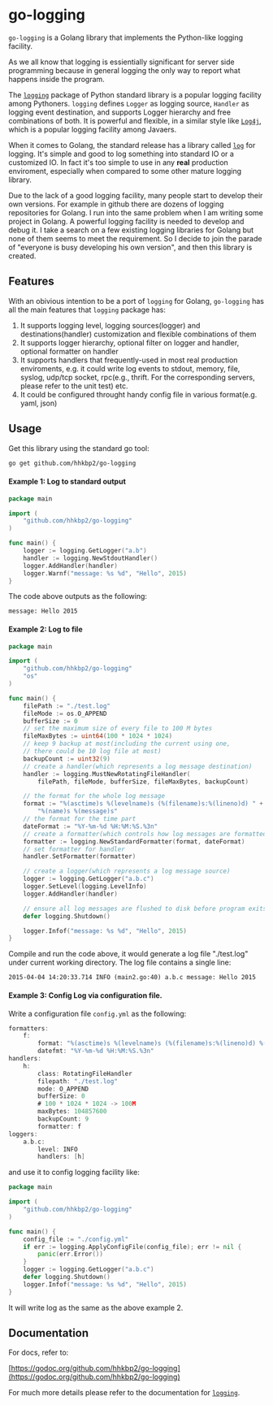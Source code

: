 go-logging
==========

```go-logging``` is a Golang library that implements the Python-like logging facility. 

As we all know that logging is essientially significant for server side programming because in general logging the only way to report what happens inside the program. 

The [```logging```][python-logging-page] package of Python standard library is a popular logging facility among Pythoners. ```logging``` defines ```Logger``` as logging source, ```Handler``` as logging event destination, and supports Logger hierarchy and free combinations of both.  It is powerful and flexible,  in a similar style like [```Log4j```][log4j-page], which is a popular logging facility among Javaers.

When it comes to Golang, the standard release has a library called [```log```][golang-log-page] for logging. It's simple and good to log something into standard IO or a customized IO. In fact it's too simple to use in any **real** production enviroment, especially when compared to some other mature logging library. 

Due to the lack of a good logging facility, many people start to develop their own versions. For example in github there are dozens of logging repositories for Golang. I run into the same problem when I am writing some project in Golang. A powerful logging facility is needed to develop and debug it. I take a search on a few existing logging libraries for Golang but none of them seems to meet the requirement. So I decide to join the parade of "everyone is busy developing his own version", and then this library is created.

## Features

With an obivious intention to be a port of ```logging``` for Golang, ```go-logging``` has all the main features that ```logging``` package has:

1. It supports logging level, logging sources(logger) and destinations(handler) customization and flexible combinations of them
2. It supports logger hierarchy, optional filter on logger and handler, optional formatter on handler
3. It supports handlers that frequently-used in most real production enviroments, e.g. it could write log events to stdout, memory, file, syslog, udp/tcp socket, rpc(e.g., thrift. For the corresponding servers, please refer to the unit test) etc.
4. It could be configured throught handy config file in various format(e.g. yaml, json)

## Usage

Get this library using the standard go tool:

```bash
go get github.com/hhkbp2/go-logging
```

#### Example 1: Log to standard output

```go
package main

import (
	"github.com/hhkbp2/go-logging"
)

func main() {
	logger := logging.GetLogger("a.b")
	handler := logging.NewStdoutHandler()
	logger.AddHandler(handler)
	logger.Warnf("message: %s %d", "Hello", 2015)
}
```

The code above outputs as the following:

```text
message: Hello 2015
```

#### Example 2: Log to file

```go
package main

import (
	"github.com/hhkbp2/go-logging"
	"os"
)

func main() {
	filePath := "./test.log"
	fileMode := os.O_APPEND
	bufferSize := 0
	// set the maximum size of every file to 100 M bytes
	fileMaxBytes := uint64(100 * 1024 * 1024)
	// keep 9 backup at most(including the current using one,
	// there could be 10 log file at most)
	backupCount := uint32(9)
	// create a handler(which represents a log message destination)
	handler := logging.MustNewRotatingFileHandler(
		filePath, fileMode, bufferSize, fileMaxBytes, backupCount)

	// the format for the whole log message
	format := "%(asctime)s %(levelname)s (%(filename)s:%(lineno)d) " +
		"%(name)s %(message)s"
	// the format for the time part
	dateFormat := "%Y-%m-%d %H:%M:%S.%3n"
	// create a formatter(which controls how log messages are formatted)
	formatter := logging.NewStandardFormatter(format, dateFormat)
	// set formatter for handler
	handler.SetFormatter(formatter)

	// create a logger(which represents a log message source)
	logger := logging.GetLogger("a.b.c")
	logger.SetLevel(logging.LevelInfo)
	logger.AddHandler(handler)

	// ensure all log messages are flushed to disk before program exits.
	defer logging.Shutdown()

	logger.Infof("message: %s %d", "Hello", 2015)
}
```

Compile and run the code above, it would generate a log file "./test.log" under current working directory. The log file contains a single line:

```text
2015-04-04 14:20:33.714 INFO (main2.go:40) a.b.c message: Hello 2015
```

#### Example 3: Config Log via configuration file.

Write a configuration file ```config.yml``` as the following:

```go
formatters:
    f:
        format: "%(asctime)s %(levelname)s (%(filename)s:%(lineno)d) %(name)s %(message)s"
        datefmt: "%Y-%m-%d %H:%M:%S.%3n"
handlers:
    h:
        class: RotatingFileHandler
        filepath: "./test.log"
        mode: O_APPEND
        bufferSize: 0
        # 100 * 1024 * 1024 -> 100M
        maxBytes: 104857600
        backupCount: 9
        formatter: f
loggers:
    a.b.c:
        level: INFO
        handlers: [h]

```

and use it to config logging facility like:

```go
package main

import (
	"github.com/hhkbp2/go-logging"
)

func main() {
	config_file := "./config.yml"
	if err := logging.ApplyConfigFile(config_file); err != nil {
		panic(err.Error())
	}
	logger := logging.GetLogger("a.b.c")
	defer logging.Shutdown()
	logger.Infof("message: %s %d", "Hello", 2015)
}
```

It will write log as the same as the above example 2.

## Documentation

For docs, refer to: 

[https://godoc.org/github.com/hhkbp2/go-logging](https://godoc.org/github.com/hhkbp2/go-logging)

For much more details please refer to the documentation for [```logging```][python-logging-page].

[python-logging-page]: https://docs.python.org/2/library/logging.html

[log4j-page]: http://logging.apache.org/log4j/

[golang-log-page]: http://golang.org/pkg/log/

